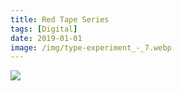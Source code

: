 ```yaml
---
title: Red Tape Series
tags: [Digital]
date: 2019-01-01
image: /img/type-experiment_-_7.webp
---
```


![](/img/type-experiment_-_8.webp)